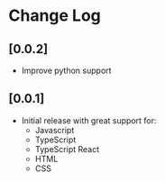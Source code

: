 # Change Log

## [0.0.2]
- Improve python support

## [0.0.1]
- Initial release with great support for:
  - Javascript
  - TypeScript
  - TypeScript React
  - HTML
  - CSS
